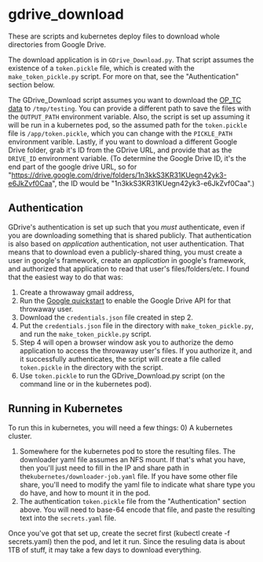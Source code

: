 # gdrive_download

These are scripts and kubernetes deploy files to download whole directories from Google Drive.

The download application is in `GDrive_Download.py`. That script assumes the existence of a `token.pickle` file,
which is created with the `make_token_pickle.py` script. For more on that, see the "Authentication" section below.

The GDrive_Download script assumes you want to download the [OP_TC data](https://github.com/FiveDirections/OpTC-data) to
`/tmp/testing`. You can provide a different path to save the files with the `OUTPUT_PATH` environment variable. Also,
the script is set up assuming it will be run in a kubernetes pod, so the assumed path for the `token.pickle` file is
`/app/token.pickle`, which you can change with the `PICKLE_PATH` environment varible. Lastly, if you want to download
a different Google Drive folder, grab it's ID from the GDrive URL, and provide that as the `DRIVE_ID` environment 
variable. (To determine the Google Drive ID, it's the end part of the google drive URL, so for 
"https://drive.google.com/drive/folders/1n3kkS3KR31KUegn42yk3-e6JkZvf0Caa", the ID would be 
"1n3kkS3KR31KUegn42yk3-e6JkZvf0Caa".)


Authentication
---------------

GDrive's authentication is set up such that you *must* authenticate, even if you are downloading something that is
shared publicly. That authentication is also based on *application* authentication, not user authentication. That
means that to download even a publicly-shared thing, you must create a user in google's framework, create an *application*
in google's framework, and authorized that application to read that user's files/folders/etc. I found that the easiest
way to do that was:
 1) Create a throwaway gmail address, 
 2) Run the [Google quickstart](https://developers.google.com/drive/api/v3/quickstart/python)
to enable the Google Drive API for that throwaway user. 
 3) Download the `credentials.json` file created in step 2.
 4) Put the `credentials.json` file in the directory with `make_token_pickle.py`, and run the `make_token_pickle.py` script.
 5) Step 4 will open a browser window ask you to authorize the demo application to access the throwaway user's files. If 
  you authorize it, and it successfully authenticates, the script will create a file called `token.pickle` in the directory
  with the script. 
 6) Use `token.pickle` to run the GDrive_Download.py script (on the command line or in the kubernetes pod). 
 
 
 Running in Kubernetes
 --------------------
 
 To run this in kubernetes, you will need a few things:
  0) A kubernetes cluster. 
  1) Somewhere for the kubernetes pod to store the resulting files. The downloader yaml file assumes an NFS mount.
   If that's what you have, then you'll just need to fill in the IP and share path in the`kubernetes/downloader-job.yaml` 
   file. If you have some other file share, you'll need to modify the yaml file to indicate what share type you do
   have, and how to mount it in the pod.
  2) The authentication `token.pickle` file from the "Authentication" section above. You will need to base-64 encode
  that file, and paste the resulting text into the `secrets.yaml` file.
  
Once you've got that set up, create the secret first (kubectl create -f secrets.yaml) then the pod, and let it run.
Since the resuling data is about 1TB of stuff, it may take a few days to download everything.
  